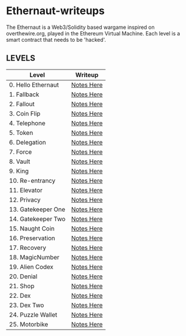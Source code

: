 # Ethernaut-writeups

The Ethernaut is a Web3/Solidity based wargame inspired on overthewire.org, played in the Ethereum Virtual Machine. Each level is a smart contract that needs to be 'hacked'.

## LEVELS

| Level         | Writeup       |
| ------------- | ------------- |
| 0. Hello Ethernaut  | [Notes Here](LEVELS/0.Hello-Ethernaut.md)  |
| 1. Fallback  | [Notes Here](LEVELS/1.Fallback.md)  |
| 2. Fallout  | [Notes Here](LEVELS/2.Fallout.md)  |
| 3. Coin Flip  | [Notes Here](LEVELS/3.Coin-Flip.md)  |
| 4. Telephone  | [Notes Here](LEVELS/4.Telephone.md)  |
| 5. Token  | [Notes Here](LEVELS/5.Token.md)  |
| 6. Delegation  | [Notes Here](LEVELS/6.Delegation.md)  |
| 7. Force  | [Notes Here](LEVELS/7.Force.md)  |
| 8. Vault  | [Notes Here](LEVELS/8.Vault.md)  |
| 9. King  | [Notes Here](LEVELS/9.King.md)  |
| 10. Re-entrancy  | [Notes Here](LEVELS/10.Re-entrancy.md)  |
| 11. Elevator  | [Notes Here](LEVELS/11.Elevator.md)  |
| 12. Privacy  | [Notes Here](LEVELS/12.Privacy.md)  |
| 13. Gatekeeper One  | [Notes Here](LEVELS/13.Gatekeeper-One.md)  |
| 14. Gatekeeper Two  | [Notes Here](LEVELS/14.Gatekeeper-Two.md)  |
| 15. Naught Coin  | [Notes Here](LEVELS/15.Naught-Coin.md)  |
| 16. Preservation  | [Notes Here](LEVELS/16.Preservation.md)  |
| 17. Recovery  | [Notes Here](LEVELS/17.Recovery.md)  |
| 18. MagicNumber  | [Notes Here](LEVELS/18.MagicNumber.md)  |
| 19. Alien Codex  | [Notes Here](LEVELS/19.Alien-Codex.md)  |
| 20. Denial  | [Notes Here](LEVELS/20.Denial.md)  |
| 21. Shop  | [Notes Here](LEVELS/21.Shop.md)  |
| 22. Dex  | [Notes Here](LEVELS/22.Dex.md)  |
| 23. Dex Two  | [Notes Here](LEVELS/23.Dex-Two.md)  |
| 24. Puzzle Wallet  | [Notes Here](LEVELS/24.Puzzle-Wallet.md)  |
| 25. Motorbike  | [Notes Here](LEVELS/25.Motorbike.md)  |
